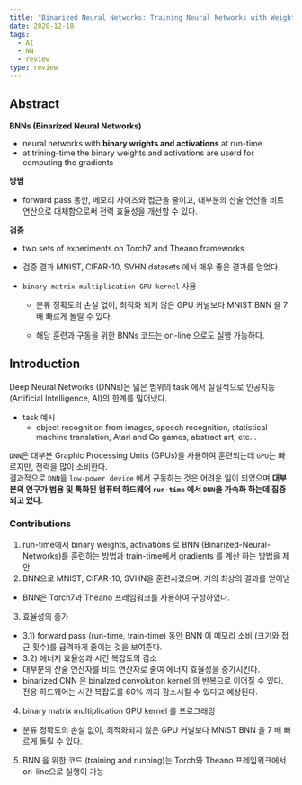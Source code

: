 ```yaml
---
title: "Binarized Neural Networks: Training Neural Networks with Weights and Activations Constrained to +1 or -1 (1)"
date: 2020-12-18
tags:
  - AI
  - NN
  - review
type: review
---
```


## Abstract

**BNNs (Binarized Neural Networks)**

-   neural networks with **binary wrights and activations** at run-time
-   at trining-time the binary weights and activations are userd for computing the gradients

**방법**

-   forward pass 동안, 메모리 사이즈와 접근을 줄이고, 대부분의 산술 연산을 비트 연산으로 대체함으로써 전력 효율성을 개선할 수 있다.

**검증**

-   two sets of experiments on Torch7 and Theano frameworks
    
-   검증 결과 MNIST, CIFAR-10, SVHN datasets 에서 매우 좋은 결과를 얻었다.
    
-   `binary matrix multiplication GPU kernel` 사용
    
    -   분류 정확도의 손실 없이, 최적화 되지 않은 GPU 커널보다 MNIST BNN 을 7배 빠르게 돌릴 수 있다.
        
    -   해당 훈련과 구동을 위한 BNNs 코드는 on-line 으로도 실행 가능하다.
        

## Introduction

Deep Neural Networks (DNNs)은 넓은 범위의 task 에서 실질적으로 인공지능 (Artificial Intelligence, AI)의 한계를 밀어냈다.

-   task 예시
    -   object recognition from images, speech recognition, statistical machine translation, Atari and Go games, abstract art, etc...

`DNN`은 대부분 Graphic Processing Units (GPUs)을 사용하여 훈련되는데 `GPU`는 빠르지만, 전력을 많이 소비한다.  
결과적으로 `DNN`을 `low-power device` 에서 구동하는 것은 어려운 일이 되었으며 **대부분의 연구가 범용 및 특화된 컴퓨터 하드웨어 `run-time` 에서 `DNN`을 가속화 하는데 집중되고 있다.**

### Contributions

1. run-time에서 binary weights, activations 로 BNN (Binarized-Neural-Networks)를 훈련하는 방법과 train-time에서 gradients 를 계산 하는 방법을 제안
2. BNN으로 MNIST, CIFAR-10, SVHN을 훈련시켰으며, 거의 최상의 결과를 얻어냄
  -   BNN은 Torch7과 Theano 프레임워크를 사용하여 구성하였다.
3. 효율성의 증가
  - 3.1) forward pass (run-time, train-time) 동안 BNN 이 메모리 소비 (크기와 접근 횟수)를 급격하게 줄이는 것을 보여준다.
  - 3.2) 에너지 효율성과 시간 복잡도의 감소
  - 대부분의 산술 연산자를 비트 연산자로 줄여 에너지 효율성을 증가시킨다.
  - binarized CNN 은 binalzed convolution kernel 의 반복으로 이어질 수 있다. 전용 하드웨어는 시간 복잡도를 60% 까지 감소시킬 수 있다고 예상된다.
4. binary matrix multiplication GPU kernel 를 프로그래밍
- 분류 정확도의 손실 없이, 최적화되지 않은 GPU 커널보다 MNIST BNN 을 7 배 빠르게 돌릴 수 있다.
5. BNN 을 위한 코드 (training and running)는 Torch와 Theano 프레임워크에서 on-line으로 실행이 가능